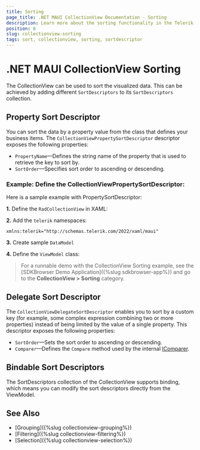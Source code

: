 ```yaml
---
title: Sorting
page_title: .NET MAUI CollectionView Documentation - Sorting
description: Learn more about the sorting functionality in the Telerik UI for .NET MAUI CollectionView control.
position: 6
slug: collectionview-sorting
tags: sort, collectionview, sorting, sortdescriptor
---
```


# .NET MAUI CollectionView Sorting

The CollectionView can be used to sort the visualized data. This can be achieved by adding different `SortDescriptors` to its `SortDescriptors` collection.

## Property Sort Descriptor

You can sort the data by a property value from the class that defines your business items. The `CollectionViewPropertySortDescriptor` descriptor exposes the following properties:

- `PropertyName`&mdash;Defines the string name of the property that is used to retrieve the key to sort by.
- `SortOrder`&mdash;Specifies sort order to ascending or descending.

### Example: Define the CollectionViewPropertySortDescriptor:

Here is a sample example with PropertySortDescriptor:

**1.** Define the `RadCollectionView` in XAML:

<snippet id='collectionview-property-sort-descriptor'/>

**2.** Add the `telerik` namespaces:

```XAML
xmlns:telerik="http://schemas.telerik.com/2022/xaml/maui"
```

**3.** Create sample `DataModel`

<snippet id='collectionview-datamodel' />

**4.** Define the `ViewModel` class:

<snippet id='collectionview-viewmodel' />

> For a runnable demo with the CollectionView Sorting example, see the [SDKBrowser Demo Application]({%slug sdkbrowser-app%}) and go to the **CollectionView > Sorting** category.

## Delegate Sort Descriptor

The `CollectionViewDelegateSortDescriptor` enables you to sort by a custom key (for example, some complex expression combining two or more properties) instead of being limited by the value of a single property. This descriptor exposes the following properties:

- `SortOrder`&mdash;Sets the sort order to ascending or descending.
- `Comparer`&mdash;Defines the `Compare` method used by the internal [IComparer](https://docs.microsoft.com/en-us/dotnet/api/system.collections.icomparer).

## Bindable Sort Descriptors

The SortDescriptors collection of the CollectionView supports binding, which means you can modify the sort descriptors directly from the ViewModel.

## See Also

- [Grouping]({%slug collectionview-grouping%})
- [Filtering]({%slug collectionview-filtering%})
- [Selection]({%slug collectionview-selection%})
